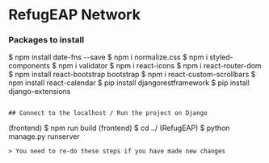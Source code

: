 # RefugEAP Network

### Packages to install
$ npm install date-fns --save
$ npm i normalize.css
$ npm i styled-components
$ npm i validator
$ npm i react-icons
$ npm i react-router-dom
$ npm install react-bootstrap bootstrap 
$ npm i react-custom-scrollbars
$ npm install react-calendar
$ pip install djangorestframework
$ pip install django-extensions
```

## Connect to the localhost / Run the project on Django

```
(frontend) $ npm run build 
(frontend) $ cd ../
(RefugEAP) $ python manage.py runserver
```
> You need to re-do these steps if you have made new changes


